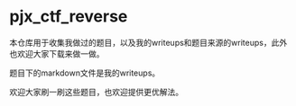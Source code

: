 # pjx_ctf_reverse
本仓库用于收集我做过的题目，以及我的writeups和题目来源的writeups，此外也欢迎大家下载来做一做。

题目下的markdown文件是我的writeups。

欢迎大家刷一刷这些题目，也欢迎提供更优解法。
